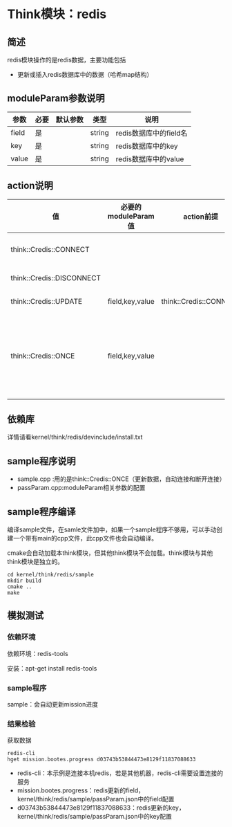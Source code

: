 # Think模块：redis

## 简述

redis模块操作的是redis数据，主要功能包括

- 更新或插入redis数据库中的数据（哈希map结构）

## moduleParam参数说明

| 参数  | 必要 | 默认参数 | 类型   | 说明                   |
| ----- | ---- | -------- | ------ | ---------------------- |
| field | 是   |          | string | redis数据库中的field名 |
| key   | 是   |          | string | redis数据库中的key     |
| value | 是   |          | string | redis数据库中的value   |

## action说明

| 值                        | 必要的moduleParam值 | action前提             | 说明                         |
| ------------------------- | ------------------- | ---------------------- | ---------------------------- |
| think::Credis::CONNECT    |                     |                        | 连接数据库                   |
| think::Credis::DISCONNECT |                     |                        | 断开连接                     |
| think::Credis::UPDATE     | field,key,value     | think::Credis::CONNECT | 更新数据                     |
| think::Credis::ONCE       | field,key,value     |                        | 更新数据，自动连接和断开连接 |

## 依赖库

详情请看kernel/think/redis/devinclude/install.txt

## sample程序说明

- sample.cpp :用的是think::Credis::ONCE（更新数据，自动连接和断开连接）
- passParam.cpp:moduleParam相关参数的配置

## sample程序编译

编译sample文件，在samle文件加中，如果一个sample程序不够用，可以手动创建一个带有main的cpp文件，此cpp文件也会自动编译。

cmake会自动加载本think模块，但其他think模块不会加载。think模块与其他think模块是独立的。

```
cd kernel/think/redis/sample
mkdir build
cmake ..
make
```

## 模拟测试

### 依赖环境

依赖环境：redis-tools

安装：apt-get install redis-tools

### sample程序

sample：会自动更新mission进度

### 结果检验

获取数据

```
redis-cli
hget mission.bootes.progress d03743b53844473e8129f11837088633
```

- redis-cli：本示例是连接本机redis，若是其他机器，redis-cli需要设置连接的服务
- mission.bootes.progress：redis更新的field，kernel/think/redis/sample/passParam.json中的field配置
- d03743b53844473e8129f11837088633：redis更新的key，kernel/think/redis/sample/passParam.json中的key配置